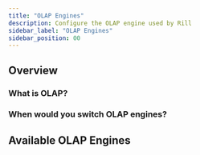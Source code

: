 ```yaml
---
title: "OLAP Engines"
description: Configure the OLAP engine used by Rill
sidebar_label: "OLAP Engines"
sidebar_position: 00
---
```



## Overview

### What is OLAP?

### When would you switch OLAP engines?


## Available OLAP Engines